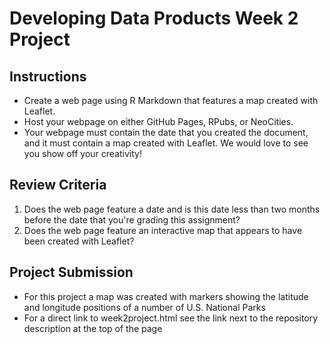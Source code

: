 # Developing Data Products Week 2 Project

## Instructions
- Create a web page using R Markdown that features a map created with Leaflet.
- Host your webpage on either GitHub Pages, RPubs, or NeoCities.
- Your webpage must contain the date that you created the document, and it must contain a map created with Leaflet. We would love to see you show off your creativity!

## Review Criteria
1. Does the web page feature a date and is this date less than two months before the date that you're grading this assignment?
2. Does the web page feature an interactive map that appears to have been created with Leaflet?

## Project Submission
- For this project a map was created with markers showing the latitude and longitude positions of a number of U.S. National Parks
- For a direct link to week2project.html see the link next to the repository description at the top of the page